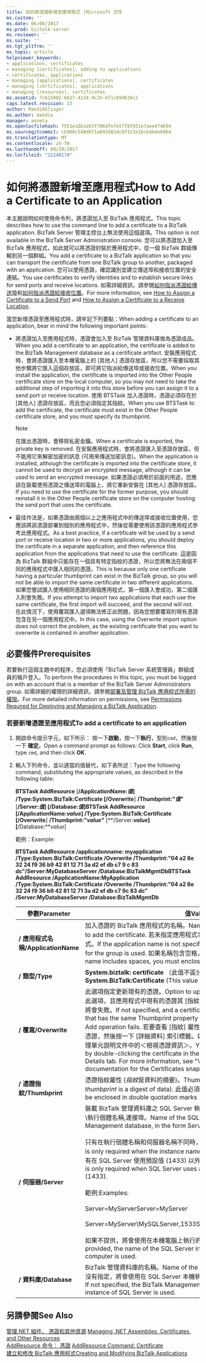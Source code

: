 ```yaml
---
title: 如何將憑證新增至應用程式 |Microsoft 文件
ms.custom: ''
ms.date: 06/08/2017
ms.prod: biztalk-server
ms.reviewer: ''
ms.suite: ''
ms.tgt_pltfrm: ''
ms.topic: article
helpviewer_keywords:
- applications, certificates
- managing [certificates], adding to applications
- certificates, applications
- managing [applications], certificates
- managing [certificates], applications
- managing [resources], certificates
ms.assetid: 7c615002-6627-4134-9c2b-bf1c89d626c2
caps.latest.revision: 15
author: MandiOhlinger
ms.author: mandia
manager: anneta
ms.openlocfilehash: 7551e18b1e63f706dfe7e5ff8f951e7aee4f4694
ms.sourcegitcommit: cb908c540d8f1a692d01dc8f313e16cb4b4e696d
ms.translationtype: MT
ms.contentlocale: zh-TW
ms.lasthandoff: 09/20/2017
ms.locfileid: "22248174"
---
```

# <a name="how-to-add-a-certificate-to-an-application"></a><span data-ttu-id="0bbf2-102">如何將憑證新增至應用程式</span><span class="sxs-lookup"><span data-stu-id="0bbf2-102">How to Add a Certificate to an Application</span></span>
<span data-ttu-id="0bbf2-103">本主題說明如何使用命令列，將憑證加入至 BizTalk 應用程式。</span><span class="sxs-lookup"><span data-stu-id="0bbf2-103">This topic describes how to use the command line to add a certificate to a BizTalk application.</span></span> <span data-ttu-id="0bbf2-104">BizTalk Server 管理主控台上無法使用這個選項。</span><span class="sxs-lookup"><span data-stu-id="0bbf2-104">This option is not available in the BizTalk Server Administration console.</span></span> <span data-ttu-id="0bbf2-105">您可以將憑證加入至 BizTalk 應用程式，如此就可以將憑證封裝於應用程式中，從一個 BizTalk 群組傳輸到另一個群組。</span><span class="sxs-lookup"><span data-stu-id="0bbf2-105">You add a certificate to a BizTalk application so that you can transport the certificate from one BizTalk group to another, packaged with an application.</span></span> <span data-ttu-id="0bbf2-106">您可以使用憑證，確認識別並建立傳送埠和接收位置的安全連結。</span><span class="sxs-lookup"><span data-stu-id="0bbf2-106">You use certificates to verify identities and to establish secure links for send ports and receive locations.</span></span> <span data-ttu-id="0bbf2-107">如需詳細資訊，請參閱[如何指派憑證給傳送埠](../core/how-to-assign-a-certificate-to-a-send-port.md)和[如何指派憑證給接收位置](../core/how-to-assign-a-certificate-to-a-receive-location.md)。</span><span class="sxs-lookup"><span data-stu-id="0bbf2-107">For more information, see [How to Assign a Certificate to a Send Port](../core/how-to-assign-a-certificate-to-a-send-port.md) and [How to Assign a Certificate to a Receive Location](../core/how-to-assign-a-certificate-to-a-receive-location.md).</span></span>  
  
 <span data-ttu-id="0bbf2-108">當您新增憑證至應用程式時，請牢記下列要點：</span><span class="sxs-lookup"><span data-stu-id="0bbf2-108">When adding a certificate to an application, bear in mind the following important points:</span></span>  
  
-   <span data-ttu-id="0bbf2-109">將憑證加入至應用程式時，憑證會加入至 BizTalk 管理資料庫做為憑證成品。</span><span class="sxs-lookup"><span data-stu-id="0bbf2-109">When you add a certificate to an application, the certificate is added to the BizTalk Management database as a certificate artifact.</span></span> <span data-ttu-id="0bbf2-110">安裝應用程式時，會將憑證匯入至本機電腦上的 [其他人] 憑證存放區，所以您不需要採取其他步驟將它匯入這個存放區，即可將它指派給傳送埠或接收位置。</span><span class="sxs-lookup"><span data-stu-id="0bbf2-110">When you install the application, the certificate is imported into the Other People certificate store on the local computer, so you may not need to take the additional step of importing it into this store before you can assign it to a send port or receive location.</span></span> <span data-ttu-id="0bbf2-111">使用 BTSTask 加入憑證時，憑證必須存在於 [其他人] 憑證存放區，而且您必須指定其指紋。</span><span class="sxs-lookup"><span data-stu-id="0bbf2-111">When you use BTSTask to add the certificate, the certificate must exist in the Other People certificate store, and you must specify its thumbprint.</span></span>  
  
    > [!NOTE]
    >  <span data-ttu-id="0bbf2-112">在匯出憑證時，會移除私密金鑰。</span><span class="sxs-lookup"><span data-stu-id="0bbf2-112">When a certificate is exported, the private key is removed.</span></span> <span data-ttu-id="0bbf2-113">在安裝應用程式時，會將憑證匯入至憑證存放區，但不能用它來解密加密的訊息 (可用來傳送加密訊息)。</span><span class="sxs-lookup"><span data-stu-id="0bbf2-113">When the application is installed, although the certificate is imported into the certificate store, it cannot be used to decrypt an encrypted message, although it can be used to send an encrypted message.</span></span> <span data-ttu-id="0bbf2-114">如果憑證必須用於前面的用途，您應該在裝載使用憑證之傳送埠的電腦上，將它重新安裝在 [其他人] 憑證存放區。</span><span class="sxs-lookup"><span data-stu-id="0bbf2-114">If you need to use the certificate for the former purpose, you should reinstall it in the Other People certificate store on the computer hosting the send port that uses the certificate.</span></span>  
  
-   <span data-ttu-id="0bbf2-115">最佳作法是，如果憑證由兩個以上之應用程式中的傳送埠或接收位置使用，您應該將該憑證部署到個別的應用程式中，然後從需要使用該憑證的應用程式參考此應用程式。</span><span class="sxs-lookup"><span data-stu-id="0bbf2-115">As a best practice, if a certificate will be used by a send port or receive location in two or more applications, you should deploy the certificate in a separate application, and then reference this application from the applications that need to use the certificate.</span></span> <span data-ttu-id="0bbf2-116">這是因為 BizTalk 群組中只能存在一個具有特定指紋的憑證，所以您將無法在兩個不同的應用程式中匯入相同的憑證。</span><span class="sxs-lookup"><span data-stu-id="0bbf2-116">This is because only one certificate having a particular thumbprint can exist in the BizTalk group, so you will not be able to import the same certificate in two different applications.</span></span> <span data-ttu-id="0bbf2-117">如果您嘗試匯入使用相同憑證的兩個應用程式，第一個匯入會成功，第二個匯入則會失敗。</span><span class="sxs-lookup"><span data-stu-id="0bbf2-117">If you attempt to import two applications that each use the same certificate, the first import will succeed, and the second will not.</span></span> <span data-ttu-id="0bbf2-118">在此情況下，使用覆寫匯入選項無法修正此問題，因為您想要覆寫的現有憑證包含在另一個應用程式中。</span><span class="sxs-lookup"><span data-stu-id="0bbf2-118">In this case, using the Overwrite import option does not correct the problem, as the existing certificate that you want to overwrite is contained in another application.</span></span>  
  
## <a name="prerequisites"></a><span data-ttu-id="0bbf2-119">必要條件</span><span class="sxs-lookup"><span data-stu-id="0bbf2-119">Prerequisites</span></span>  
 <span data-ttu-id="0bbf2-120">若要執行這個主題中的程序，您必須使用「BizTalk Server 系統管理員」群組成員的帳戶登入。</span><span class="sxs-lookup"><span data-stu-id="0bbf2-120">To perform the procedures in this topic, you must be logged on with an account that is a member of the BizTalk Server Administrators group.</span></span> <span data-ttu-id="0bbf2-121">如需詳細的權限的詳細資訊，請參閱[部署及管理 BizTalk 應用程式所需的權限](../core/permissions-required-for-deploying-and-managing-a-biztalk-application.md)。</span><span class="sxs-lookup"><span data-stu-id="0bbf2-121">For more detailed information on permissions, see [Permissions Required for Deploying and Managing a BizTalk Application](../core/permissions-required-for-deploying-and-managing-a-biztalk-application.md).</span></span>  
  
### <a name="to-add-a-certificate-to-an-application"></a><span data-ttu-id="0bbf2-122">若要新增憑證至應用程式</span><span class="sxs-lookup"><span data-stu-id="0bbf2-122">To add a certificate to an application</span></span>  
  
1.  <span data-ttu-id="0bbf2-123">開啟命令提示字元，如下所示： 按一下**啟動**，按一下**執行**，型別`cmd`，然後按一下 **確定**。</span><span class="sxs-lookup"><span data-stu-id="0bbf2-123">Open a command prompt as follows: Click **Start**, click **Run**, type `cmd`, and then click **OK**.</span></span>  
  
2.  <span data-ttu-id="0bbf2-124">輸入下列命令，並以適當的值替代，如下表所述：</span><span class="sxs-lookup"><span data-stu-id="0bbf2-124">Type the following command, substituting the appropriate values, as described in the following table:</span></span>  
  
     <span data-ttu-id="0bbf2-125">**BTSTask AddResource** [**/ApplicationName:***值*] **/Type:System.BizTalk:Certificate** [**/Overwrite**] **/Thumbprint:"***值***"** [**/Server:***值*] [**/Database:***值*]</span><span class="sxs-lookup"><span data-stu-id="0bbf2-125">**BTSTask AddResource** [**/ApplicationName:***value*] **/Type:System.BizTalk:Certificate** [**/Overwrite**] **/Thumbprint:"***value***"** [**/Server:***value*] [**/Database:***value*]</span></span>  
  
     <span data-ttu-id="0bbf2-126">範例：</span><span class="sxs-lookup"><span data-stu-id="0bbf2-126">Example:</span></span>  
  
     <span data-ttu-id="0bbf2-127">**BTSTask AddResource /applicationname: myapplication /Type:System.BizTalk:Certificate /Overwrite /Thumbprint:"04 a2 8e 32 24 f9 36 b9 42 81 12 71 3a d2 ef db c7 9 c 83 dc"/Server:MyDatabaseServer /Database:BizTalkMgmtDb**</span><span class="sxs-lookup"><span data-stu-id="0bbf2-127">**BTSTask AddResource /ApplicationName:MyApplication /Type:System.BizTalk:Certificate /Overwrite /Thumbprint:"04 a2 8e 32 24 f9 36 b9 42 81 12 71 3a d2 ef db c7 9c 83 dc" /Server:MyDatabaseServer /Database:BizTalkMgmtDb**</span></span>  
  
    |<span data-ttu-id="0bbf2-128">參數</span><span class="sxs-lookup"><span data-stu-id="0bbf2-128">Parameter</span></span>|<span data-ttu-id="0bbf2-129">值</span><span class="sxs-lookup"><span data-stu-id="0bbf2-129">Value</span></span>|  
    |---------------|-----------|  
    |<span data-ttu-id="0bbf2-130">**/ 應用程式名稱**</span><span class="sxs-lookup"><span data-stu-id="0bbf2-130">**/ApplicationName**</span></span>|<span data-ttu-id="0bbf2-131">加入憑證的 BizTalk 應用程式的名稱。</span><span class="sxs-lookup"><span data-stu-id="0bbf2-131">Name of the BizTalk application to which to add the certificate.</span></span> <span data-ttu-id="0bbf2-132">若未指定應用程式名稱，將使用群組預設的 BizTalk 應用程式。</span><span class="sxs-lookup"><span data-stu-id="0bbf2-132">If the application name is not specified, the default BizTalk application for the group is used.</span></span> <span data-ttu-id="0bbf2-133">如果名稱包含空格，您必須將它括在雙引號 (") 中。</span><span class="sxs-lookup"><span data-stu-id="0bbf2-133">If the name includes spaces, you must enclose it in double quotation marks (").</span></span>|  
    |<span data-ttu-id="0bbf2-134">**/ 類型**</span><span class="sxs-lookup"><span data-stu-id="0bbf2-134">**/Type**</span></span>|<span data-ttu-id="0bbf2-135">**System.biztalk: certificate** （此值不區分大小寫）。</span><span class="sxs-lookup"><span data-stu-id="0bbf2-135">**System.BizTalk:Certificate** (This value is not case-sensitive.)</span></span>|  
    |<span data-ttu-id="0bbf2-136">**/ 覆寫**</span><span class="sxs-lookup"><span data-stu-id="0bbf2-136">**/Overwrite**</span></span>|<span data-ttu-id="0bbf2-137">此選項指定更新現有的憑證。</span><span class="sxs-lookup"><span data-stu-id="0bbf2-137">Option to update an existing certificate.</span></span> <span data-ttu-id="0bbf2-138">若未指定此選項，且應用程式中現有的憑證其 [指紋] 屬性與所加入的憑證相同，加入作業將會失敗。</span><span class="sxs-lookup"><span data-stu-id="0bbf2-138">If not specified, and a certificate already exists in the application that has the same Thumbprint property as the certificate being added, the Add operation fails.</span></span> <span data-ttu-id="0bbf2-139">若要查看 [指紋] 屬性，請在 [憑證] 嵌入式管理單元中按兩下憑證，然後按一下 [詳細資料] 索引標籤。如需詳細資訊，請參閱 [憑證] 嵌入式管理單元說明文件中的＜檢視憑證資訊＞。</span><span class="sxs-lookup"><span data-stu-id="0bbf2-139">You can view the Thumbprint property by double-clicking the certificate in the Certificates snap-in and clicking the Details tab. For more information, see "Viewing certificate information" in the documentation for the Certificates snap-in.</span></span>|  
    |<span data-ttu-id="0bbf2-140">**/ 憑證指紋**</span><span class="sxs-lookup"><span data-stu-id="0bbf2-140">**/Thumbprint**</span></span>|<span data-ttu-id="0bbf2-141">憑證指紋屬性 (*指紋*是資料的摘要)。</span><span class="sxs-lookup"><span data-stu-id="0bbf2-141">Thumbprint property of the certificate (a *thumbprint* is a digest of data).</span></span> <span data-ttu-id="0bbf2-142">此值必須括在雙引號 (") 中。</span><span class="sxs-lookup"><span data-stu-id="0bbf2-142">This value must be enclosed in double quotation marks (").</span></span>|  
    |<span data-ttu-id="0bbf2-143">**/ 伺服器**</span><span class="sxs-lookup"><span data-stu-id="0bbf2-143">**/Server**</span></span>|<span data-ttu-id="0bbf2-144">裝載 BizTalk 管理資料庫之 SQL Server 執行個體的名稱，其格式為：伺服器名稱\執行個體名稱,連接埠。</span><span class="sxs-lookup"><span data-stu-id="0bbf2-144">Name of the SQL Server instance hosting the BizTalk Management database, in the form ServerName\InstanceName,Port.</span></span><br /><br /> <span data-ttu-id="0bbf2-145">只有在執行個體名稱和伺服器名稱不同時，才需要執行個體名稱。</span><span class="sxs-lookup"><span data-stu-id="0bbf2-145">Instance name is only required when the instance name is different than the server name.</span></span> <span data-ttu-id="0bbf2-146">只有在 SQL Server 使用預設值 (1433) 以外的連接埠編號時，才需要連接埠。</span><span class="sxs-lookup"><span data-stu-id="0bbf2-146">Port is only required when SQL Server uses a port number other than the default (1433).</span></span><br /><br /> <span data-ttu-id="0bbf2-147">範例:</span><span class="sxs-lookup"><span data-stu-id="0bbf2-147">Examples:</span></span><br /><br /> <span data-ttu-id="0bbf2-148">Server=MyServer</span><span class="sxs-lookup"><span data-stu-id="0bbf2-148">Server=MyServer</span></span><br /><br /> <span data-ttu-id="0bbf2-149">Server=MyServer\MySQLServer,1533</span><span class="sxs-lookup"><span data-stu-id="0bbf2-149">Server=MyServer\MySQLServer,1533</span></span><br /><br /> <span data-ttu-id="0bbf2-150">如果不提供，將會使用在本機電腦上執行的 SQL Server 執行個體的名稱。</span><span class="sxs-lookup"><span data-stu-id="0bbf2-150">If not provided, the name of the SQL Server instance running on the local computer is used.</span></span>|  
    |<span data-ttu-id="0bbf2-151">**/ 資料庫**</span><span class="sxs-lookup"><span data-stu-id="0bbf2-151">**/Database**</span></span>|<span data-ttu-id="0bbf2-152">BizTalk 管理資料庫的名稱。</span><span class="sxs-lookup"><span data-stu-id="0bbf2-152">Name of the BizTalk Management database.</span></span> <span data-ttu-id="0bbf2-153">如果沒有指定，將會使用在 SQL Server 本機執行個體中執行的 BizTalk 管理資料庫。</span><span class="sxs-lookup"><span data-stu-id="0bbf2-153">If not specified, the BizTalk Management database running in the local instance of SQL Server is used.</span></span>|  
  
## <a name="see-also"></a><span data-ttu-id="0bbf2-154">另請參閱</span><span class="sxs-lookup"><span data-stu-id="0bbf2-154">See Also</span></span>  
 <span data-ttu-id="0bbf2-155">[管理.NET 組件、 憑證和其他資源](../core/managing-net-assemblies-certificates-and-other-resources.md) </span><span class="sxs-lookup"><span data-stu-id="0bbf2-155">[Managing .NET Assemblies, Certificates, and Other Resources](../core/managing-net-assemblies-certificates-and-other-resources.md) </span></span>  
 <span data-ttu-id="0bbf2-156">[AddResource 命令： 憑證](../core/addresource-command-certificate.md) </span><span class="sxs-lookup"><span data-stu-id="0bbf2-156">[AddResource Command: Certificate](../core/addresource-command-certificate.md) </span></span>  
 [<span data-ttu-id="0bbf2-157">建立和修改 BizTalk 應用程式</span><span class="sxs-lookup"><span data-stu-id="0bbf2-157">Creating and Modifying BizTalk Applications</span></span>](../core/creating-and-modifying-biztalk-applications.md)